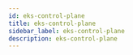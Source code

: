 ```yaml
---
id: eks-control-plane
title: eks-control-plane
sidebar_label: eks-control-plane
description: eks-control-plane
---
```

